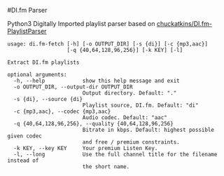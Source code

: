 #DI.fm Parser

Python3 Digitally Imported playlist parser based on [chuckatkins/DI.fm-PlaylistParser](https://github.com/chuckatkins/DI.fm-PlaylistParser/)

```
usage: di.fm-fetch [-h] [-o OUTPUT_DIR] [-s {di}] [-c {mp3,aac}]
                   [-q {40,64,128,96,256}] [-k KEY] [-l]

Extract DI.fm playlists

optional arguments:
  -h, --help            show this help message and exit
  -o OUTPUT_DIR, --output-dir OUTPUT_DIR
                        Output directory. Default: "."
  -s {di}, --source {di}
                        Playlist source, DI.fm. Default: "di"
  -c {mp3,aac}, --codec {mp3,aac}
                        Audio codec. Default: "aac"
  -q {40,64,128,96,256}, --quality {40,64,128,96,256}
                        Bitrate in kbps. Default: highest possible given codec
                        and free / premium constraints.
  -k KEY, --key KEY     Your premium Listen Key.
  -l, --long            Use the full channel title for the filename instead of
                        the short name.
```
